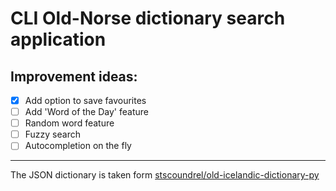 # CLI Old-Norse dictionary search application

## Improvement ideas:
 * [x] Add option to save favourites
 * [ ] Add 'Word of the Day' feature
 * [ ] Random word feature
 * [ ] Fuzzy search
 * [ ] Autocompletion on the fly

---
The JSON dictionary is taken form [stscoundrel/old-icelandic-dictionary-py](https://github.com/stscoundrel/old-icelandic-dictionary-py)
